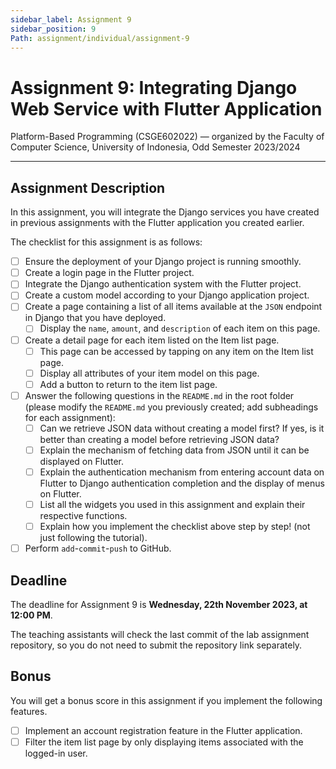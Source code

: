 ```yaml
---
sidebar_label: Assignment 9
sidebar_position: 9
Path: assignment/individual/assignment-9
---
```


# Assignment 9: Integrating Django Web Service with Flutter Application

Platform-Based Programming (CSGE602022) — organized by the Faculty of Computer Science, University of Indonesia, Odd Semester 2023/2024

---

## Assignment Description

In this assignment, you will integrate the Django services you have created in previous assignments with the Flutter application you created earlier.

The checklist for this assignment is as follows:

- [ ] Ensure the deployment of your Django project is running smoothly.
- [ ] Create a login page in the Flutter project.
- [ ] Integrate the Django authentication system with the Flutter project.
- [ ] Create a custom model according to your Django application project.
- [ ] Create a page containing a list of all items available at the `JSON` endpoint in Django that you have deployed.
    - [ ] Display the `name`, `amount`, and `description` of each item on this page.
- [ ] Create a detail page for each item listed on the Item list page.
    - [ ] This page can be accessed by tapping on any item on the Item list page.
    - [ ] Display all attributes of your item model on this page.
    - [ ] Add a button to return to the item list page.
- [ ] Answer the following questions in the `README.md` in the root folder (please modify the `README.md` you previously created; add subheadings for each assignment):
    - [ ] Can we retrieve JSON data without creating a model first? If yes, is it better than creating a model before retrieving JSON data?
    - [ ] Explain the mechanism of fetching data from JSON until it can be displayed on Flutter.
    - [ ] Explain the authentication mechanism from entering account data on Flutter to Django authentication completion and the display of menus on Flutter.
    - [ ] List all the widgets you used in this assignment and explain their respective functions.
    - [ ] Explain how you implement the checklist above step by step! (not just following the tutorial).
- [ ] Perform `add`-`commit`-`push` to GitHub.

## Deadline

The deadline for Assignment 9 is **Wednesday, 22th November 2023, at 12:00 PM**.

The teaching assistants will check the last commit of the lab assignment repository, so you do not need to submit the repository link separately.

## Bonus 

You will get a bonus score in this assignment if you implement the following features.

- [ ] Implement an account registration feature in the Flutter application.
- [ ] Filter the item list page by only displaying items associated with the logged-in user.
